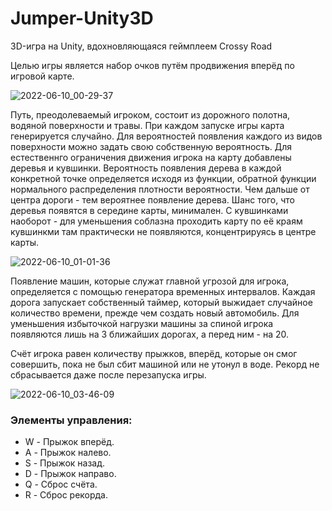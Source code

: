# Jumper-Unity3D
3D-игра на Unity, вдохновляющаяся геймплеем Crossy Road

Целью игры является набор очков путём продвижения вперёд по игровой карте.

![2022-06-10_00-29-37](https://user-images.githubusercontent.com/54524404/173192563-88ee6109-5360-4884-a1b6-b27e81a01924.png)

Путь, преодолеваемый игроком, состоит из дорожного полотна, водяной поверхности и травы. При каждом запуске игры карта генерируется случайно. Для вероятностей появления каждого из видов поверхности можно задать свою собственную вероятность.
Для естественнго ограничения движения игрока на карту добавлены деревья и кувшинки. Вероятность появления дерева в каждой конкретной точке определяется исходя из функции, обратной функции нормального распределения плотности вероятности. Чем дальше от центра дороги - тем вероятнее появление дерева. Шанс того, что деревья появятся в середине карты, минимален.
С кувшинками наоборот - для уменьшения соблазна проходить карту по её краям кувшинкми там практически не появляются, концентрируясь в центре карты.

![2022-06-10_01-01-36](https://user-images.githubusercontent.com/54524404/173192708-59a5692b-c474-4ae7-8757-0f009aebe4ba.png)

Появление машин, которые служат главной угрозой для игрока, определяется с помощью генератора временных интервалов. Каждая дорога запускает собственный таймер, который выжидает случайное количество времени, прежде чем создать новый автомобиль. Для уменьшения избыточкой нагрузки машины за спиной игрока появляются лишь на 3 ближайших дорогах, а перед ним - на 20.

Счёт игрока равен количеству прыжков, вперёд, которые он смог совершить, пока не был сбит машиной или не утонул в воде. Рекорд не сбрасывается даже после перезапуска игры.

![2022-06-10_03-46-09](https://user-images.githubusercontent.com/54524404/173192983-e2070176-62a0-46f0-870e-522077c6cd4c.png)

### Элементы управления:
* W - Прыжок вперёд.
* A - Прыжок налево.
* S - Прыжок назад.
* D - Прыжок направо.
* Q - Сброс счёта.
* R - Сброс рекорда. 

